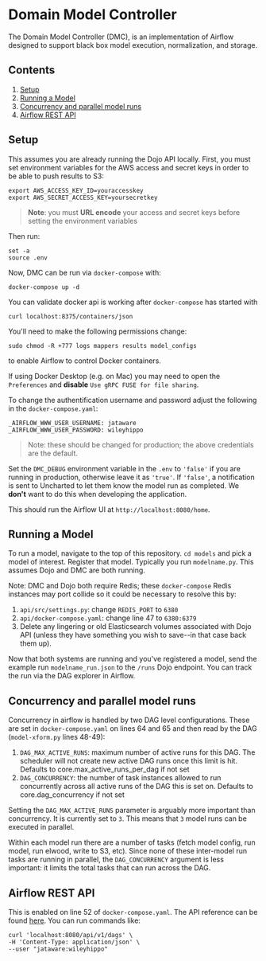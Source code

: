 # Domain Model Controller

The Domain Model Controller (DMC), is an implementation of Airflow designed to support black box model execution, normalization, and storage.

## Contents

1. [Setup](#setup)
2. [Running a Model](#running-a-model)
3. [Concurrency and parallel model runs](#concurrency-and-parallel-model-runs)
4. [Airflow REST API](#airflow-rest-api)

## Setup

This assumes you are already running the Dojo API locally. First, you must set environment variables for the AWS access and secret keys in order to be able to push results to S3:

```
export AWS_ACCESS_KEY_ID=youraccesskey
export AWS_SECRET_ACCESS_KEY=yoursecretkey
```

> **Note**: you must **URL encode** your access and secret keys before setting the environment variables

Then run: 

```
set -a
source .env
```

Now, DMC can be run via `docker-compose` with:

```
docker-compose up -d
```

You can validate docker api is working after `docker-compose` has started with
```
curl localhost:8375/containers/json
```

You'll need to make the following permissions change:

```
sudo chmod -R +777 logs mappers results model_configs
```

to enable Airflow to control Docker containers.

If using Docker Desktop (e.g. on Mac) you may need to open the `Preferences` and **disable** `Use gRPC FUSE for file sharing`.

To change the authentification username and password adjust the following in the `docker-compose.yaml`:

```
_AIRFLOW_WWW_USER_USERNAME: jataware
_AIRFLOW_WWW_USER_PASSWORD: wileyhippo
```

> Note: these should be changed for production; the above credentials are the default.

Set the `DMC_DEBUG` environment variable in the `.env` to `'false'` if you are running in production, otherwise leave it as `'true'`. If `'false'`, a notification is sent to Uncharted to let them know the model run as completed. We **don't** want to do this when developing the application.

This should run the Airflow UI at `http://localhost:8080/home`.

## Running a Model

To run a model, navigate to the top of this repository. `cd models` and pick a model of interest. Register that model. Typically you run `modelname.py`. This assumes Dojo and DMC are both running. 

Note: DMC and Dojo both require Redis; these `docker-compose` Redis instances may port collide so it could be necessary to resolve this by:

1. `api/src/settings.py`: change `REDIS_PORT` to `6380`
2. `api/docker-compose.yaml`: change line 47 to `6380:6379`
3. Delete any lingering or old Elasticsearch volumes associated with Dojo API (unless they have something you wish to save--in that case back them up).

Now that both systems are running and you've registered a model, send the example run `modelname_run.json` to the `/runs` Dojo endpoint. You can track the run via the DAG explorer in Airflow.

## Concurrency and parallel model runs

Concurrency in airflow is handled by two DAG level configurations. These are set in `docker-compose.yaml` on lines 64 and 65 and then read by the DAG (`model-xform.py` lines 48-49):

1. `DAG_MAX_ACTIVE_RUNS`: maximum number of active runs for this DAG. The scheduler will not create new active DAG runs once this limit is hit. Defaults to core.max_active_runs_per_dag if not set
2. `DAG_CONCURRENCY`: the number of task instances allowed to run concurrently across all active runs of the DAG this is set on. Defaults to core.dag_concurrency if not set

Setting the `DAG_MAX_ACTIVE_RUNS` parameter is arguably more important than concurrency. It is currently set to `3`. This means that `3` model runs can be executed in parallel. 

Within each model run there are a number of tasks (fetch model config, run model, run elwood, write to S3, etc). Since none of these inter-model run tasks are running in parallel, the `DAG_CONCURRENCY` argument is less important: it limits the total tasks that can run across the DAG. 


## Airflow REST API

This is enabled on line 52 of `docker-compose.yaml`. The API reference can be found [here](http://apache-airflow-docs.s3-website.eu-central-1.amazonaws.com/docs/apache-airflow/latest/stable-rest-api-ref.html#operation/get_config). You can run commands like:


```
curl 'localhost:8080/api/v1/dags' \
-H 'Content-Type: application/json' \
--user "jataware:wileyhippo"
```